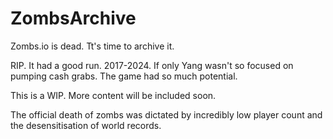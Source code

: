 # ZombsArchive

Zombs.io is dead. Tt's time to archive it.

RIP. It had a good run. 2017-2024. If only Yang wasn't so focused on pumping cash grabs. The game had so much potential.

This is a WIP. More content will be included soon.

The official death of zombs was dictated by incredibly low player count and the desensitisation of world records.
